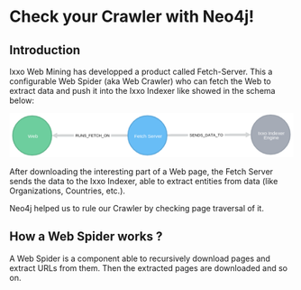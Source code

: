 # Check your Crawler with Neo4j!

## Introduction

Ixxo Web Mining has developped a product called Fetch-Server. This a configurable Web Spider (aka Web Crawler) who can fetch the Web 
to extract data and push it into the Ixxo Indexer like showed in the schema below:

![Fig1. General process](./general_process.png "Fig1. General process")

After downloading the interesting part of a Web page, the Fetch Server sends the data to the Ixxo Indexer, able to extract entities from data (like Organizations, Countries, etc.).

Neo4j helped us to rule our Crawler by checking page traversal of it. 
 

## How a Web Spider works ?

A Web Spider is a component able to recursively download pages and extract URLs from them. Then the extracted pages are downloaded and so on.



